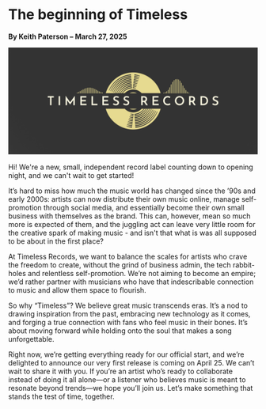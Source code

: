 # The beginning of Timeless

**By Keith Paterson – March 27, 2025**

![Timeless](../images/Timeless222.jpg)

Hi! 
We're a new, small, independent record label counting down to opening night, and we can't wait to get started! 

It’s hard to miss how much the music world has changed since the ’90s and early 2000s: artists can now distribute their own music online, manage self-promotion through social media, and essentially become their own small business with themselves as the brand. This can, however, mean so much more is expected of them, and the juggling act can leave very little room for the creative spark of making music - and isn't that what is was all supposed to be about in the first place?

At Timeless Records, we want to balance the scales for artists who crave the freedom to create, without the grind of business admin, the tech rabbit-holes and relentless self-promotion. We’re not aiming to become an empire; we’d rather partner with musicians who have that indescribable connection to music and allow them space to flourish.

So why “Timeless”? We believe great music transcends eras. It’s a nod to drawing inspiration from the past, embracing new technology as it comes, and forging a true connection with fans who feel music in their bones. It’s about moving forward while holding onto the soul that makes a song unforgettable.

Right now, we’re getting everything ready for our official start, and we’re delighted to announce our very first release is coming on April 25. We can’t wait to share it with you. If you’re an artist who’s ready to collaborate instead of doing it all alone—or a listener who believes music is meant to resonate beyond trends—we hope you’ll join us. Let’s make something that stands the test of time, together.
